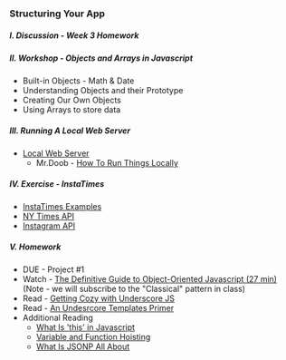 ### Structuring Your App

##### I. Discussion - Week 3 Homework

##### II. Workshop - Objects and Arrays in Javascript
* Built-in Objects - Math & Date
* Understanding Objects and their Prototype
* Creating Our Own Objects
* Using Arrays to store data

##### III. Running A Local Web Server
* [Local Web Server](http://chimera.labs.oreilly.com/books/1230000000345/ch04.html#_setting_up_a_web_server)
	* Mr.Doob - [How To Run Things Locally](https://github.com/mrdoob/three.js/wiki/How-to-run-things-locally) 

##### IV. Exercise - InstaTimes
* [InstaTimes Examples](https://github.com/craigprotzel/Mashups/tree/master/InstaTimes)
* [NY Times API](http://developer.nytimes.com/) 
* [Instagram API](http://instagram.com/developer/)

##### V. Homework
* DUE - Project #1
* Watch - [The Definitive Guide to Object-Oriented Javascript (27 min)](http://www.youtube.com/watch?v=PMfcsYzj-9M) (Note - we will subscribe to the "Classical" pattern in class)
* Read - [Getting Cozy with Underscore JS](http://net.tutsplus.com/tutorials/javascript-ajax/getting-cozy-with-underscore-js/)
* Read - [An Undesrcore Templates Primer](http://headspringlabs.com/blog/an-underscore-templates-primer/)
* Additional Reading
	* [What Is 'this' in Javascript](http://www.sitepoint.com/what-is-this-in-javascript/)
	* [Variable and Function Hoisting](http://designpepper.com/blog/drips/variable-and-function-hoisting)
  * [What Is JSONP All About](http://stackoverflow.com/questions/2067472/what-is-jsonp-all-about)